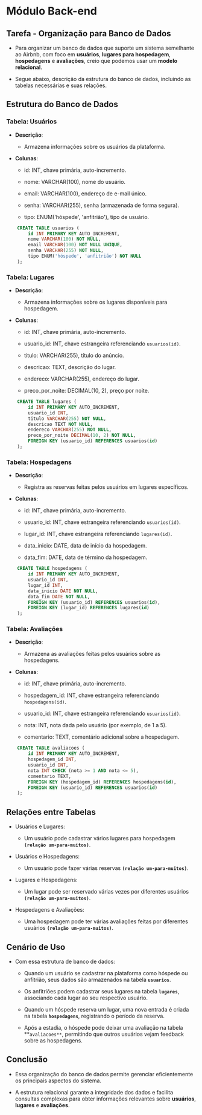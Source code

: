 # Módulo Back-end

## Tarefa - Organização para Banco de Dados

- Para organizar um banco de dados que suporte um sistema semelhante ao Airbnb, com foco em **usuários**, **lugares para hospedagem**, **hospedagens** e **avaliações**, creio que podemos usar um **modelo relacional**.

- Segue abaixo, descrição da estrutura do banco de dados, incluindo as tabelas necessárias e suas relações.

## Estrutura do Banco de Dados

### Tabela: Usuários

- **Descrição**:
  - Armazena informações sobre os usuários da plataforma.

- **Colunas**:
  - id: INT, chave primária, auto-incremento.

  - nome: VARCHAR(100), nome do usuário.

  - email: VARCHAR(100), endereço de e-mail único.

  - senha: VARCHAR(255), senha (armazenada de forma segura).

  - tipo: ENUM('hóspede', 'anfitrião'), tipo de usuário.

```sql
    CREATE TABLE usuarios (
        id INT PRIMARY KEY AUTO_INCREMENT,
        nome VARCHAR(100) NOT NULL,
        email VARCHAR(100) NOT NULL UNIQUE,
        senha VARCHAR(255) NOT NULL,
        tipo ENUM('hóspede', 'anfitrião') NOT NULL
    );
```

### Tabela: Lugares

- **Descrição**:
  - Armazena informações sobre os lugares disponíveis para hospedagem.

- **Colunas**:
  - id: INT, chave primária, auto-incremento.

  - usuario_id: INT, chave estrangeira referenciando ```usuarios(id)```.

  - titulo: VARCHAR(255), título do anúncio.

  - descricao: TEXT, descrição do lugar.

  - endereco: VARCHAR(255), endereço do lugar.

  - preco_por_noite: DECIMAL(10, 2), preço por noite.

```sql
    CREATE TABLE lugares (
        id INT PRIMARY KEY AUTO_INCREMENT,
        usuario_id INT,
        titulo VARCHAR(255) NOT NULL,
        descricao TEXT NOT NULL,
        endereco VARCHAR(255) NOT NULL,
        preco_por_noite DECIMAL(10, 2) NOT NULL,
        FOREIGN KEY (usuario_id) REFERENCES usuarios(id)
    );
```

### Tabela: Hospedagens

- **Descrição**:
  - Registra as reservas feitas pelos usuários em lugares específicos.

- **Colunas**:
  - id: INT, chave primária, auto-incremento.

  - usuario_id: INT, chave estrangeira referenciando ```usuarios(id)```.

  - lugar_id: INT, chave estrangeira referenciando ```lugares(id)```.

  - data_inicio: DATE, data de início da hospedagem.

  - data_fim: DATE, data de término da hospedagem.
  
```sql
    CREATE TABLE hospedagens (
        id INT PRIMARY KEY AUTO_INCREMENT,
        usuario_id INT,
        lugar_id INT,
        data_inicio DATE NOT NULL,
        data_fim DATE NOT NULL,
        FOREIGN KEY (usuario_id) REFERENCES usuarios(id),
        FOREIGN KEY (lugar_id) REFERENCES lugares(id)
    );
```

### Tabela: Avaliações

- **Descrição**:
  - Armazena as avaliações feitas pelos usuários sobre as hospedagens.

- **Colunas**:
  - id: INT, chave primária, auto-incremento.

  - hospedagem_id: INT, chave estrangeira referenciando ```hospedagens(id)```.

  - usuario_id: INT, chave estrangeira referenciando ```usuarios(id)```.

  - nota: INT, nota dada pelo usuário (por exemplo, de 1 a 5).

  - comentario: TEXT, comentário adicional sobre a hospedagem.

```sql
    CREATE TABLE avaliacoes (
        id INT PRIMARY KEY AUTO_INCREMENT,
        hospedagem_id INT,
        usuario_id INT,
        nota INT CHECK (nota >= 1 AND nota <= 5),
        comentario TEXT,
        FOREIGN KEY (hospedagem_id) REFERENCES hospedagens(id),
        FOREIGN KEY (usuario_id) REFERENCES usuarios(id)
    );
```

## Relações entre Tabelas

- Usuários e Lugares:
  - Um usuário pode cadastrar vários lugares para hospedagem **```(relação um-para-muitos)```**.

- Usuários e Hospedagens:
  - Um usuário pode fazer várias reservas **```(relação um-para-muitos)```**.

- Lugares e Hospedagens:
  - Um lugar pode ser reservado várias vezes por diferentes usuários **```(relação um-para-muitos)```**.

- Hospedagens e Avaliações:
  - Uma hospedagem pode ter várias avaliações feitas por diferentes usuários **```(relação um-para-muitos)```**.

## Cenário de Uso

- Com essa estrutura de banco de dados:

  - Quando um usuário se cadastrar na plataforma como hóspede ou anfitrião, seus dados são armazenados na tabela **```usuarios```**.
  
  - Os anfitriões podem cadastrar seus lugares na tabela **```lugares```**, associando cada lugar ao seu respectivo usuário.
  
  - Quando um hóspede reserva um lugar, uma nova entrada é criada na tabela **```hospedagens```**, registrando o período da reserva.
  
  - Após a estadia, o hóspede pode deixar uma avaliação na tabela **```avaliacoes**```, permitindo que outros usuários vejam feedback sobre as hospedagens.

## Conclusão

- Essa organização do banco de dados permite gerenciar eficientemente os principais aspectos do sistema.

- A estrutura relacional garante a integridade dos dados e facilita consultas complexas para obter informações relevantes sobre **usuários**, **lugares** e **avaliações**.
